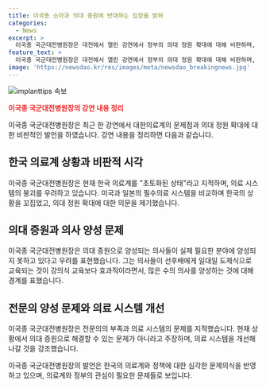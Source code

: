 ```yaml
---
title: 이국종 소아과 의대 증원에 반대하는 입장을 밝혀
categories:
  - News
excerpt: >
  이국종 국군대전병원장은 대전에서 열린 강연에서 정부의 의대 정원 확대에 대해 비판하며, 한국의 필수의료 상태를 초토화되었다고 지적했다. 그는 의료계의 문제점을 지적하면서, 의대 확대가 해결책이 아니라고 주장했으며, 교육 방식과 전문의 양성에 대한 우려도 표명했다. 미국과의 비교를 통해 한국의 필수의료 붕괴를 지적하고, 전문의 부족 문제를 심각하게 경고했다. 이는 그의 실력과 전문성을 감안할 때, 의료계의 심각한 문제에 대한 심각한 경고로 받아들여질 것으로 보인다.
feature_text: >
  이국종 국군대전병원장은 대전에서 열린 강연에서 정부의 의대 정원 확대에 대해 비판하며, 한국의 필수의료 상태를 초토화되었다고 지적했다. 그는 의료계의 문제점을 지적하면서, 의대 확대가 해결책이 아니라고 주장했으며, 교육 방식과 전문의 양성에 대한 우려도 표명했다. 미국과의 비교를 통해 한국의 필수의료 붕괴를 지적하고, 전문의 부족 문제를 심각하게 경고했다. 이는 그의 실력과 전문성을 감안할 때, 의료계의 심각한 문제에 대한 심각한 경고로 받아들여질 것으로 보인다.
image: 'https://newsdao.kr/res/images/meta/newsdao_breakingnews.jpg'
---
```


<p><img src="https://newsdao.kr/res/images/meta/newsdao_breakingnews.jpg" alt="implanttips 속보" /></p>

<p><b><span style="color: #ee2323;">이국종 국군대전병원장의 강연 내용 정리</span></b></p>

<p>이국종 국군대전병원장은 최근 한 강연에서 대한의료계의 문제점과 의대 정원 확대에 대한 비판적인 발언을 하였습니다. 강연 내용을 정리하면 다음과 같습니다.</p>

<h2 data-ke-size="size26">한국 의료계 상황과 비판적 시각</h2>

<p>이국종 국군대전병원장은 현재 한국 의료계를 "초토화된 상태"라고 지적하며, 의료 시스템의 붕괴를 우려하고 있습니다. 미국과 일본의 필수의료 시스템을 비교하며 한국의 상황을 꼬집었고, 의대 정원 확대에 대한 의문을 제기했습니다.</p>

<h2 data-ke-size="size26">의대 증원과 의사 양성 문제</h2>

<p>이국종 국군대전병원장은 의대 증원으로 양성되는 의사들이 실제 필요한 분야에 양성되지 못하고 있다고 우려를 표현했습니다. 그는 의사들이 선후배에게 일대일 도제식으로 교육되는 것이 강의식 교육보다 효과적이라면서, 많은 수의 의사를 양성하는 것에 대해 경계를 표했습니다.</p>

<h2 data-ke-size="size26">전문의 양성 문제와 의료 시스템 개선</h2>

<p>이국종 국군대전병원장은 전문의의 부족과 의료 시스템의 문제를 지적했습니다. 현재 상황에서 의대 증원으로 해결할 수 있는 문제가 아니라고 주장하며, 의료 시스템을 개선해 나갈 것을 강조했습니다.</p>

<p>이국종 국군대전병원장의 발언은 한국의 의료계와 정책에 대한 심각한 문제의식을 반영하고 있으며, 의료계와 정부의 관심이 필요한 문제들로 보입니다.</p>

